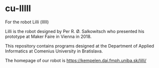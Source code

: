 # cu-lIllI

For the robot Lilli (lIllI)


Lilli is the robot designed by Per R. Ø. Salkowitsch who presented his prototype at Maker Faire in Vienna in 2018.

This repository contains programs designed at 
the Department of Applied Informatics at Comenius University in Bratislava.

The homepage of our robot is https://kempelen.dai.fmph.uniba.sk/lilli/
